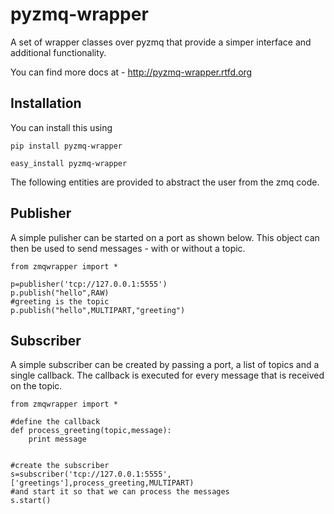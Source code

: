 pyzmq-wrapper
=============

A set of wrapper classes over pyzmq that provide a simper interface and additional functionality.

You can find more docs at - http://pyzmq-wrapper.rtfd.org

Installation
------------

You can install this using

    pip install pyzmq-wrapper
    
    easy_install pyzmq-wrapper


The following entities are provided to abstract the user from the zmq code.


Publisher
---------

A simple pulisher can be started on a port as shown below. This object can then be used to send
messages - with or without a topic.

    from zmqwrapper import * 
    
    p=publisher('tcp://127.0.0.1:5555')
    p.publish("hello",RAW)
    #greeting is the topic
    p.publish("hello",MULTIPART,"greeting")
    
    
Subscriber
----------

A simple subscriber can be created by passing a port, a list of topics and a single callback. The callback is executed
for every message that is received on the topic.


    from zmqwrapper import *
    
    #define the callback
    def process_greeting(topic,message):
        print message
        
    
    #create the subscriber
    s=subscriber('tcp://127.0.0.1:5555',['greetings'],process_greeting,MULTIPART)
    #and start it so that we can process the messages
    s.start()
    
